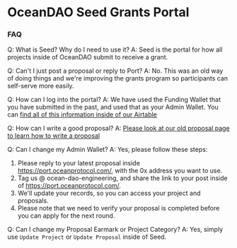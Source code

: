 # OceanDAO Seed Grants Portal

### FAQ
Q: What is Seed? Why do I need to use it?
A: Seed is the portal for how all projects inside of OceanDAO submit to receive a grant.

Q: Can't I just post a proposal or reply to Port?
A: No. This was an old way of doing things and we're improving the grants program so participants can self-serve more easily.

Q: How can I log into the portal?
A: We have used the Funding Wallet that you have submitted in the past, and used that as your Admin Wallet. You can [find all of this information inside of our Airtable](https://airtable.com/shrd5s7HSXc2vC1iC)

Q: How can I write a good proposal?
A: [Please look at our old proposal page to learn how to write a proposal](https://github.com/oceanprotocol/oceandao/wiki/Write-Proposal)

Q: Can I change my Admin Wallet?
A: Yes, please follow these steps:
1. Please reply to your latest proposal inside https://port.oceanprotocol.com/, with the 0x address you want to use.
2. Tag us @ ocean-dao-engineering, and share the link to your post inside of https://port.oceanprotocol.com/.
3. We'll update your records, so you can access your project and proposals.
4. Please note that we need to verify your proposal is completed before you can apply for the next round.

Q: Can I change my Proposal Earmark or Project Category?
A: Yes, simply use `Update Project` or `Update Proposal` inside of Seed.
